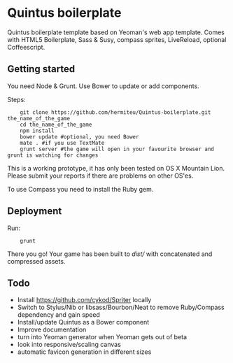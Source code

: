 Quintus boilerplate
===================

Quintus boilerplate template based on Yeoman's web app template. Comes with HTML5 Boilerplate, Sass & Susy, compass sprites, LiveReload, optional Coffeescript.

Getting started
---------------

You need Node & Grunt. Use Bower to update or add components.

Steps:

		git clone https://github.com/hermiteu/Quintus-boilerplate.git the_name_of_the_game
		cd the_name_of_the_game
		npm install
		bower update #optional, you need Bower
		mate . #if you use TextMate
		grunt server #the game will open in your favourite browser and grunt is watching for changes

This is a working prototype, it has only been tested on OS X Mountain Lion. Please submit your reports if there are problems on other OS'es.

To use Compass you need to install the Ruby gem.

Deployment
----------

Run:

		grunt
		
There you go! Your game has been built to *dist/* with concatenated and compressed assets.

Todo
----

* Install https://github.com/cykod/Spriter locally
* Switch to Stylus/Nib or libsass/Bourbon/Neat to remove Ruby/Compass dependency and gain speed
* Install/update Quintus as a Bower component
* Improve documentation
* turn into Yeoman generator when Yeoman gets out of beta
* look into responsive/scaling canvas
* automatic favicon generation in different sizes

